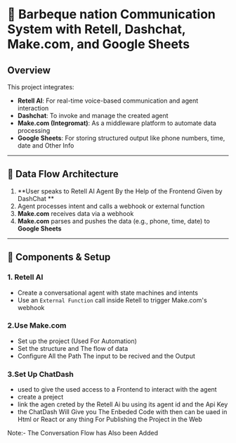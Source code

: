 # 🧠 Barbeque nation Communication System with Retell, Dashchat, Make.com, and Google Sheets

## Overview

This project integrates:
- **Retell AI**: For real-time voice-based communication and agent interaction
- **Dashchat**: To invoke and manage the created agent
- **Make.com (Integromat)**: As a middleware platform to automate data processing
- **Google Sheets**: For storing structured output like phone numbers, time, date and Other Info

---

## 🔁 Data Flow Architecture

1. **User speaks to Retell AI Agent By the Help of the Frontend Given by DashChat **
2. Agent processes intent and calls a webhook or external function
3. **Make.com** receives data via a webhook
4. **Make.com** parses and pushes the data (e.g., phone, time, date) to **Google Sheets**

---

## 🔧 Components & Setup

### 1. Retell AI
- Create a conversational agent with state machines and intents
- Use an `External Function` call inside Retell to trigger Make.com's webhook


### 2.Use Make.com
- Set up the project (Used For Automation)
- Set the structure and The flow of data
- Configure All the Path The input to be recived and the Output


### 3.Set Up ChatDash
- used to give the used access to a Frontend to interact with the agent
- create a preject 
- link the agen creted by the Retell Ai bu using its agent id and the Api Key 
- the ChatDash Will Give you The Enbeded Code with then can be uaed in Html or React or any thing For Publishing the Project in the Web



Note:- The Conversation Flow has Also been Added


